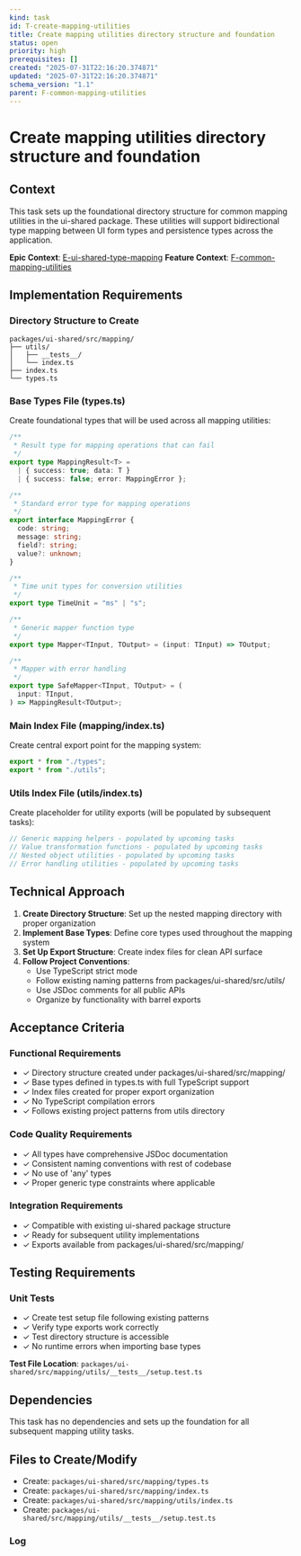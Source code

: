 ```yaml
---
kind: task
id: T-create-mapping-utilities
title: Create mapping utilities directory structure and foundation
status: open
priority: high
prerequisites: []
created: "2025-07-31T22:16:20.374871"
updated: "2025-07-31T22:16:20.374871"
schema_version: "1.1"
parent: F-common-mapping-utilities
---
```


# Create mapping utilities directory structure and foundation

## Context

This task sets up the foundational directory structure for common mapping utilities in the ui-shared package. These utilities will support bidirectional type mapping between UI form types and persistence types across the application.

**Epic Context**: [E-ui-shared-type-mapping](/planning/projects/P-settings-persistence-system-for/epics/E-ui-shared-type-mapping/epic.md)
**Feature Context**: [F-common-mapping-utilities](/planning/projects/P-settings-persistence-system-for/epics/E-ui-shared-type-mapping/features/F-common-mapping-utilities/feature.md)

## Implementation Requirements

### Directory Structure to Create

```
packages/ui-shared/src/mapping/
├── utils/
│   ├── __tests__/
│   └── index.ts
├── index.ts
└── types.ts
```

### Base Types File (types.ts)

Create foundational types that will be used across all mapping utilities:

```typescript
/**
 * Result type for mapping operations that can fail
 */
export type MappingResult<T> =
  | { success: true; data: T }
  | { success: false; error: MappingError };

/**
 * Standard error type for mapping operations
 */
export interface MappingError {
  code: string;
  message: string;
  field?: string;
  value?: unknown;
}

/**
 * Time unit types for conversion utilities
 */
export type TimeUnit = "ms" | "s";

/**
 * Generic mapper function type
 */
export type Mapper<TInput, TOutput> = (input: TInput) => TOutput;

/**
 * Mapper with error handling
 */
export type SafeMapper<TInput, TOutput> = (
  input: TInput,
) => MappingResult<TOutput>;
```

### Main Index File (mapping/index.ts)

Create central export point for the mapping system:

```typescript
export * from "./types";
export * from "./utils";
```

### Utils Index File (utils/index.ts)

Create placeholder for utility exports (will be populated by subsequent tasks):

```typescript
// Generic mapping helpers - populated by upcoming tasks
// Value transformation functions - populated by upcoming tasks
// Nested object utilities - populated by upcoming tasks
// Error handling utilities - populated by upcoming tasks
```

## Technical Approach

1. **Create Directory Structure**: Set up the nested mapping directory with proper organization
2. **Implement Base Types**: Define core types used throughout the mapping system
3. **Set Up Export Structure**: Create index files for clean API surface
4. **Follow Project Conventions**:
   - Use TypeScript strict mode
   - Follow existing naming patterns from packages/ui-shared/src/utils/
   - Use JSDoc comments for all public APIs
   - Organize by functionality with barrel exports

## Acceptance Criteria

### Functional Requirements

- ✓ Directory structure created under packages/ui-shared/src/mapping/
- ✓ Base types defined in types.ts with full TypeScript support
- ✓ Index files created for proper export organization
- ✓ No TypeScript compilation errors
- ✓ Follows existing project patterns from utils directory

### Code Quality Requirements

- ✓ All types have comprehensive JSDoc documentation
- ✓ Consistent naming conventions with rest of codebase
- ✓ No use of 'any' types
- ✓ Proper generic type constraints where applicable

### Integration Requirements

- ✓ Compatible with existing ui-shared package structure
- ✓ Ready for subsequent utility implementations
- ✓ Exports available from packages/ui-shared/src/mapping/

## Testing Requirements

### Unit Tests

- ✓ Create test setup file following existing patterns
- ✓ Verify type exports work correctly
- ✓ Test directory structure is accessible
- ✓ No runtime errors when importing base types

**Test File Location**: `packages/ui-shared/src/mapping/utils/__tests__/setup.test.ts`

## Dependencies

This task has no dependencies and sets up the foundation for all subsequent mapping utility tasks.

## Files to Create/Modify

- Create: `packages/ui-shared/src/mapping/types.ts`
- Create: `packages/ui-shared/src/mapping/index.ts`
- Create: `packages/ui-shared/src/mapping/utils/index.ts`
- Create: `packages/ui-shared/src/mapping/utils/__tests__/setup.test.ts`

### Log
